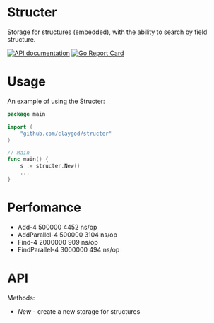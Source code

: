 # Structer

Storage for structures (embedded), with the ability to search by field structure.

[![API documentation](https://godoc.org/github.com/claygod/structer?status.svg)](https://godoc.org/github.com/claygod/structer)
[![Go Report Card](https://goreportcard.com/badge/github.com/claygod/structer)](https://goreportcard.com/report/github.com/claygod/structer)

# Usage

An example of using the Structer:
```go
package main

import (
	"github.com/claygod/structer"
)

// Main
func main() {
	s := structer.New()
	...
}
```


# Perfomance

- Add-4              500000	      4452 ns/op
- AddParallel-4      500000	      3104 ns/op
- Find-4           	 2000000	  909 ns/op
- FindParallel-4   	 3000000	  494 ns/op

# API

Methods:
-  *New* - create a new storage for structures


